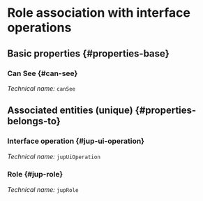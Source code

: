 # Role association with interface operations
<!--- THIS FILE IS GENERATED PLEASE DO NOT EDIT IT DIRECTLY --->



<OH code="jupRoleToJupUiOperation"/>






## Basic properties {#properties-base}
    
### Can See {#can-see}



*Technical name:* ```canSee```
<PH code="jupRoleToJupUiOperation:canSee"/>

    

## Associated entities (unique) {#properties-belongs-to}

### Interface operation {#jup-ui-operation}



*Technical name:* ```jupUiOperation```
<PH code="jupRoleToJupUiOperation:jupUiOperation"/>

### Role {#jup-role}



*Technical name:* ```jupRole```
<PH code="jupRoleToJupUiOperation:jupRole"/>





